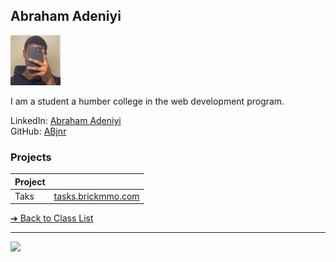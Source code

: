 <style>@import url("//readme.codeadam.ca/readme.css");</style>

## Abraham Adeniyi

![Abraham Adeniyi](../images/abjnr.png)

I am a student a humber college in the web development program.

LinkedIn: [Abraham Adeniyi](https://www.linkedin.com/in/abraham-adeniyi-1489931a8/)  
GitHub: [ABjnr](https://github.com/ABjnr)  

### Projects

| Project |                                          |
| ------- | ---------------------------------------- |
| Taks    | [tasks.brickmmo.com](https://tasks.brickmmo.com/) |

[&#10132; Back to Class List](/)

---

<a href="https://brickmmo.com">
<img src="https://brickmmo.com/images/brickmmo-logo-horizontal.jpg" width="100">
</a>
